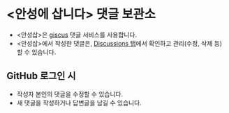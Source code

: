 # <안성에 삽니다> 댓글 보관소

- <안성삽>은 [giscus](https://giscus.app) 댓글 서비스를 사용합니다.
- <안성삽>에서 작성한 댓글은, [Discussions 탭](https://github.com/zepine/comments-for-inanseong/discussions)에서 확인하고 관리(수정, 삭제 등)할 수 있습니다.

## GitHub 로그인 시
- 작성자 본인의 댓글을 수정할 수 있습니다.
- 새 댓글을 작성하거나 답변글을 남길 수 있습니다.
